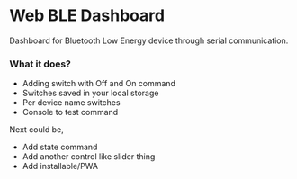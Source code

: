 # Web BLE Dashboard
Dashboard for Bluetooth Low Energy device through serial communication.

### What it does?
- Adding switch with Off and On command
- Switches saved in your local storage
- Per device name switches
- Console to test command

Next could be,
- Add state command
- Add another control like slider thing
- Add installable/PWA

